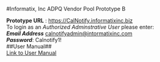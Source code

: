 
#Informatix, Inc  ADPQ Vendor Pool Prototype B

**Prototype URL** : https://CalNotify.informatixinc.biz <br />
To login as an _Authorized Adminstrative User_ please enter:<br />
***Email Address*** calnotifyadmin@intormatixinc.com <br />
***Password***: Calnotify1!<br />
##User Manual##<br />
[Link to User Manual](https://github.com/informatixinc/Cal-Notify/tree/master/db_schema)<br />








